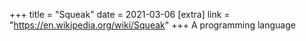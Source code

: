 +++
title = "Squeak"
date = 2021-03-06
[extra]
link = "https://en.wikipedia.org/wiki/Squeak"
+++
A programming language

